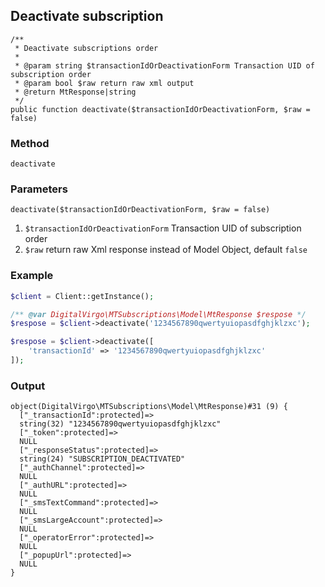 ## Deactivate subscription


    /**
     * Deactivate subscriptions order
     *
     * @param string $transactionIdOrDeactivationForm Transaction UID of subscription order
     * @param bool $raw return raw xml output
     * @return MtResponse|string
     */
    public function deactivate($transactionIdOrDeactivationForm, $raw = false)



### Method
`deactivate`

### Parameters
`deactivate($transactionIdOrDeactivationForm, $raw = false)`

1. `$transactionIdOrDeactivationForm` Transaction UID of subscription order
2. `$raw` return raw Xml response instead of Model Object, default `false`

### Example
```php
$client = Client::getInstance();

/** @var DigitalVirgo\MTSubscriptions\Model\MtResponse $respose */
$respose = $client->deactivate('1234567890qwertyuiopasdfghjklzxc');

$respose = $client->deactivate([
    'transactionId' => '1234567890qwertyuiopasdfghjklzxc'
]);
```

### Output
```text
object(DigitalVirgo\MTSubscriptions\Model\MtResponse)#31 (9) {
  ["_transactionId":protected]=>
  string(32) "1234567890qwertyuiopasdfghjklzxc"
  ["_token":protected]=>
  NULL
  ["_responseStatus":protected]=>
  string(24) "SUBSCRIPTION_DEACTIVATED"
  ["_authChannel":protected]=>
  NULL
  ["_authURL":protected]=>
  NULL
  ["_smsTextCommand":protected]=>
  NULL
  ["_smsLargeAccount":protected]=>
  NULL
  ["_operatorError":protected]=>
  NULL
  ["_popupUrl":protected]=>
  NULL
}

```